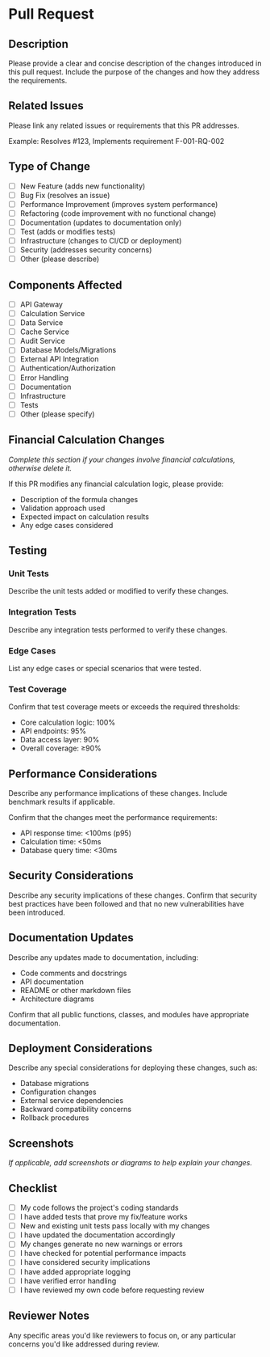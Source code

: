 # Pull Request

## Description

Please provide a clear and concise description of the changes introduced in this pull request. Include the purpose of the changes and how they address the requirements.

## Related Issues

Please link any related issues or requirements that this PR addresses.

Example: Resolves #123, Implements requirement F-001-RQ-002

## Type of Change

- [ ] New Feature (adds new functionality)
- [ ] Bug Fix (resolves an issue)
- [ ] Performance Improvement (improves system performance)
- [ ] Refactoring (code improvement with no functional change)
- [ ] Documentation (updates to documentation only)
- [ ] Test (adds or modifies tests)
- [ ] Infrastructure (changes to CI/CD or deployment)
- [ ] Security (addresses security concerns)
- [ ] Other (please describe)

## Components Affected

- [ ] API Gateway
- [ ] Calculation Service
- [ ] Data Service
- [ ] Cache Service
- [ ] Audit Service
- [ ] Database Models/Migrations
- [ ] External API Integration
- [ ] Authentication/Authorization
- [ ] Error Handling
- [ ] Documentation
- [ ] Infrastructure
- [ ] Tests
- [ ] Other (please specify)

## Financial Calculation Changes

_Complete this section if your changes involve financial calculations, otherwise delete it._

If this PR modifies any financial calculation logic, please provide:

- Description of the formula changes
- Validation approach used
- Expected impact on calculation results
- Any edge cases considered

## Testing

### Unit Tests

Describe the unit tests added or modified to verify these changes.

### Integration Tests

Describe any integration tests performed to verify these changes.

### Edge Cases

List any edge cases or special scenarios that were tested.

### Test Coverage

Confirm that test coverage meets or exceeds the required thresholds:
- Core calculation logic: 100%
- API endpoints: 95%
- Data access layer: 90%
- Overall coverage: ≥90%

## Performance Considerations

Describe any performance implications of these changes. Include benchmark results if applicable.

Confirm that the changes meet the performance requirements:
- API response time: <100ms (p95)
- Calculation time: <50ms
- Database query time: <30ms

## Security Considerations

Describe any security implications of these changes. Confirm that security best practices have been followed and that no new vulnerabilities have been introduced.

## Documentation Updates

Describe any updates made to documentation, including:

- Code comments and docstrings
- API documentation
- README or other markdown files
- Architecture diagrams

Confirm that all public functions, classes, and modules have appropriate documentation.

## Deployment Considerations

Describe any special considerations for deploying these changes, such as:

- Database migrations
- Configuration changes
- External service dependencies
- Backward compatibility concerns
- Rollback procedures

## Screenshots

_If applicable, add screenshots or diagrams to help explain your changes._

## Checklist

- [ ] My code follows the project's coding standards
- [ ] I have added tests that prove my fix/feature works
- [ ] New and existing unit tests pass locally with my changes
- [ ] I have updated the documentation accordingly
- [ ] My changes generate no new warnings or errors
- [ ] I have checked for potential performance impacts
- [ ] I have considered security implications
- [ ] I have added appropriate logging
- [ ] I have verified error handling
- [ ] I have reviewed my own code before requesting review

## Reviewer Notes

Any specific areas you'd like reviewers to focus on, or any particular concerns you'd like addressed during review.